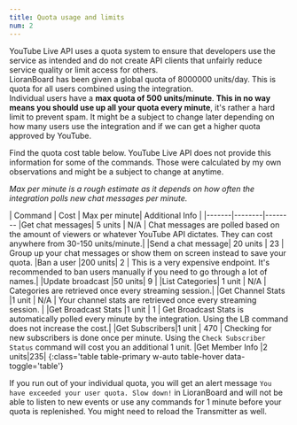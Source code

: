 ```yaml
---
title: Quota usage and limits
num: 2
---
```


YouTube Live API uses a quota system to ensure that developers use the service as intended and do not create API clients that unfairly reduce service quality or limit access for others.\
LioranBoard has been given a global quota of 8000000 units/day. This is quota for all users combined using the integration.\
Individual users have a **max quota of 500 units/minute**. **This in no way means you should use up all your quota every minute**, it's rather a hard limit to prevent spam. It might be a subject to change later depending on how many users use the integration and if we can get a higher quota approved by YouTube.  


Find the quota cost table below. YouTube Live API does not provide this information for some of the commands. Those were calculated by my own observations and might be a subject to change at anytime.  


*Max per minute is a rough estimate as it depends on how often the integration polls new chat messages per minute.*

| Command | Cost | Max per minute| Additional Info |
|-------|--------|--------
|Get chat messages|  5 units | N/A | Chat messages are polled based on the amount of viewers or whatever YouTube API dictates. They can cost anywhere from 30-150 units/minute.|
|Send a chat message| 20 units | 23 | Group up your chat messages or show them on screen instead to save your quota.
|Ban a user |200 units| 2 | This is a very expensive endpoint. It's recommended to ban users manually if you need to go through a lot of names.| 
|Update broadcast |50 units| 9 | 
|List Categories| 1 unit | N/A | Categories are retrieved once every streaming session.|
|Get Channel Stats |1 unit | N/A | Your channel stats are retrieved once every streaming session. |
|Get Broadcast Stats |1 unit | 1 | Get Broadcast Stats is automatically polled every minute by the integration. Using the LB command does not increase the cost.|
|Get Subscribers|1 unit | 470 | Checking for new subscribers is done once per minute. Using the `Check Subscriber Status` command will cost you an additional 1 unit.
|Get Member Info |2 units|235|
{:class='table table-primary w-auto table-hover data-toggle='table'} 

If you run out of your individual quota, you will get an alert message `You have exceeded your user quota. Slow down!` in LioranBoard and will not be able to listen to new events or use any commands for 1 minute before your quota is replenished. You might need to reload the Transmitter as well. 








